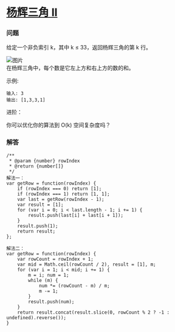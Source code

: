 # [杨辉三角 II](https://leetcode-cn.com/problems/pascals-triangle-ii)

### 问题

给定一个非负索引 k，其中 k ≤ 33，返回杨辉三角的第 k 行。


![图片](https://upload.wikimedia.org/wikipedia/commons/0/0d/PascalTriangleAnimated2.gif)<br>
在杨辉三角中，每个数是它左上方和右上方的数的和。

示例:

```
输入: 3
输出: [1,3,3,1]
```
进阶：

你可以优化你的算法到 O(k) 空间复杂度吗？


### 解答

```
/**
 * @param {number} rowIndex
 * @return {number[]}
 */
解法一：
var getRow = function(rowIndex) {
    if (rowIndex === 0) return [1];
    if (rowIndex === 1) return [1, 1];
    var last = getRow(rowIndex - 1);
    var result = [1];
    for (var i = 0; i < last.length - 1; i += 1) {
        result.push(last[i] + last[i + 1]);
    }
    result.push(1);
    return result;
};

解法二：
var getRow = function(rowIndex) {
    var rowCount = rowIndex + 1;
    var mid = Math.ceil(rowCount / 2), result = [1], m;
    for (var i = 1; i < mid; i += 1) {
        m = i; num = 1;
        while (m) {
            num *= (rowCount - m) / m;
            m -= 1;
        }
        result.push(num);
    }
    return result.concat(result.slice(0, rowCount % 2 ? -1 : undefined).reverse());
}
```